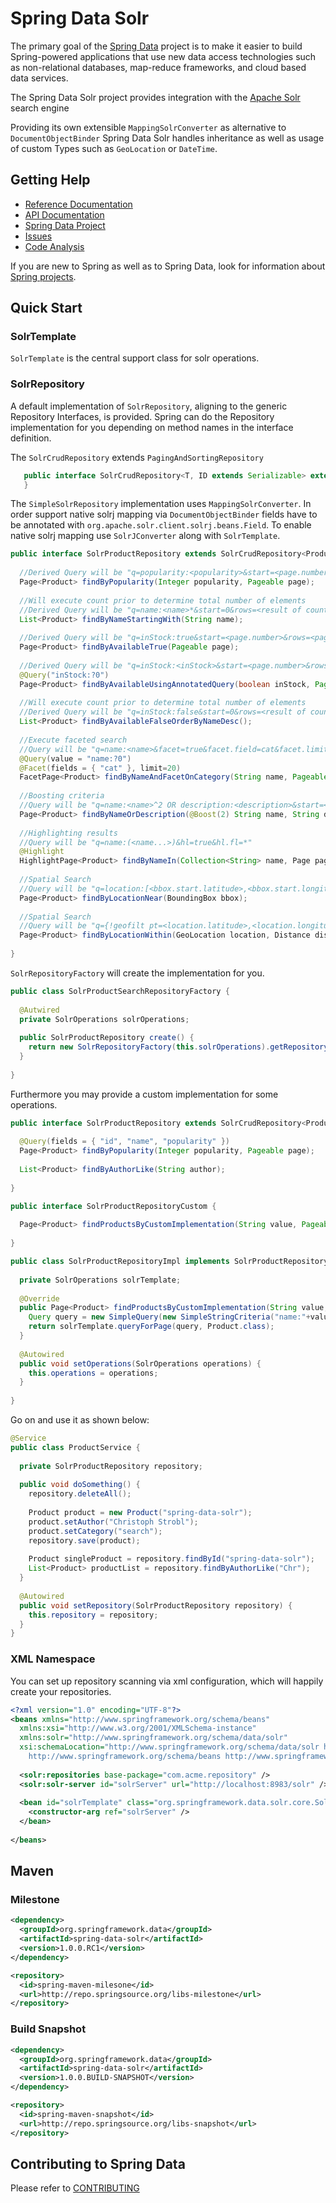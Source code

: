Spring Data Solr
======================

The primary goal of the [Spring Data](http://www.springsource.org/spring-data) project is to make it easier to build Spring-powered applications that use new data access technologies such as non-relational databases, map-reduce frameworks, and cloud based data services.

The Spring Data Solr project provides integration with the [Apache Solr](http://lucene.apache.org/solr/) search engine 

Providing its own extensible ```MappingSolrConverter``` as alternative to ```DocumentObjectBinder``` Spring Data Solr handles inheritance as well as usage of custom Types such as  ```GeoLocation``` or ```DateTime```.

Getting Help
------------

* [Reference Documentation](http://static.springsource.org/spring-data/data-solr/docs/current/reference/html/)
* [API Documentation](http://static.springsource.org/spring-data/data-solr/docs/current/api/)
* [Spring Data Project](http://www.springsource.org/spring-data)
* [Issues](https://jira.springsource.org/browse/DATASOLR)
* [Code Analysis](https://sonar.springsource.org/dashboard/index/org.springframework.data:spring-data-solr)

If you are new to Spring as well as to Spring Data, look for information about [Spring projects](http://www.springsource.org/projects).

Quick Start
-----------

### SolrTemplate
```SolrTemplate``` is the central support class for solr operations.
 
 
### SolrRepository
A default implementation of ```SolrRepository```, aligning to the generic Repository Interfaces, is provided. Spring can do the Repository implementation for you depending on method names in the interface definition.

The ```SolrCrudRepository``` extends ```PagingAndSortingRepository``` 

```java
   public interface SolrCrudRepository<T, ID extends Serializable> extends SolrRepository<T, ID>, PagingAndSortingRepository<T, ID> {
   } 
```
    
The ```SimpleSolrRepository``` implementation uses ```MappingSolrConverter```. In order support native solrj mapping via ```DocumentObjectBinder``` fields have to be annotated with ```org.apache.solr.client.solrj.beans.Field```.
To enable native solrj mapping use ```SolrJConverter``` along with ```SolrTemplate```. 

```java
public interface SolrProductRepository extends SolrCrudRepository<Product, String> {
  
  //Derived Query will be "q=popularity:<popularity>&start=<page.number>&rows=<page.size>"
  Page<Product> findByPopularity(Integer popularity, Pageable page);
  
  //Will execute count prior to determine total number of elements
  //Derived Query will be "q=name:<name>*&start=0&rows=<result of count query for q=name:<name>>"
  List<Product> findByNameStartingWith(String name);
  
  //Derived Query will be "q=inStock:true&start=<page.number>&rows=<page.size>"
  Page<Product> findByAvailableTrue(Pageable page);
  
  //Derived Query will be "q=inStock:<inStock>&start=<page.number>&rows=<page.size>"
  @Query("inStock:?0")
  Page<Product> findByAvailableUsingAnnotatedQuery(boolean inStock, Pageable page);
  
  //Will execute count prior to determine total number of elements
  //Derived Query will be "q=inStock:false&start=0&rows=<result of count query for q=inStock:false>&sort=name desc"
  List<Product> findByAvailableFalseOrderByNameDesc();
  
  //Execute faceted search 
  //Query will be "q=name:<name>&facet=true&facet.field=cat&facet.limit=20&start=<page.number>&rows=<page.size>"
  @Query(value = "name:?0")
  @Facet(fields = { "cat" }, limit=20)
  FacetPage<Product> findByNameAndFacetOnCategory(String name, Pageable page);
  
  //Boosting criteria
  //Query will be "q=name:<name>^2 OR description:<description>&start=<page.number>&rows=<page.size>"
  Page<Product> findByNameOrDescription(@Boost(2) String name, String description, Pageable page);
  
  //Highlighting results
  //Query will be "q=name:(<name...>)&hl=true&hl.fl=*"
  @Highlight
  HighlightPage<Product> findByNameIn(Collection<String> name, Page page);
  
  //Spatial Search
  //Query will be "q=location:[<bbox.start.latitude>,<bbox.start.longitude> TO <bbox.end.latitude>,<bbox.end.longitude>]"
  Page<Product> findByLocationNear(BoundingBox bbox);
  
  //Spatial Search
  //Query will be "q={!geofilt pt=<location.latitude>,<location.longitude> sfield=location d=<distance.value>}"
  Page<Product> findByLocationWithin(GeoLocation location, Distance distance);
  
}
```

```SolrRepositoryFactory``` will create the implementation for you.

```java 
public class SolrProductSearchRepositoryFactory {
  
  @Autwired
  private SolrOperations solrOperations;
  
  public SolrProductRepository create() {
    return new SolrRepositoryFactory(this.solrOperations).getRepository(SolrProductRepository.class);
  }
  
}
```    
   
Furthermore you may provide a custom implementation for some operations.

```java
public interface SolrProductRepository extends SolrCrudRepository<Product, String>, SolrProductRepositoryCustom {
  
  @Query(fields = { "id", "name", "popularity" })
  Page<Product> findByPopularity(Integer popularity, Pageable page);
  
  List<Product> findByAuthorLike(String author);
  
}

public interface SolrProductRepositoryCustom {
  
  Page<Product> findProductsByCustomImplementation(String value, Pageable page)
  
}

public class SolrProductRepositoryImpl implements SolrProductRepositoryCustom {
  
  private SolrOperations solrTemplate;
  
  @Override
  public Page<Product> findProductsByCustomImplementation(String value, Pageable page) {
    Query query = new SimpleQuery(new SimpleStringCriteria("name:"+value)).setPageRequest(page);
    return solrTemplate.queryForPage(query, Product.class);
  }
  
  @Autowired
  public void setOperations(SolrOperations operations) {
    this.operations = operations;
  }
  
}
```

Go on and use it as shown below:

```java
@Service
public class ProductService {
  
  private SolrProductRepository repository;
  
  public void doSomething() {
    repository.deleteAll();
    
    Product product = new Product("spring-data-solr");
    product.setAuthor("Christoph Strobl");
    product.setCategory("search");
    repository.save(product);
    
    Product singleProduct = repository.findById("spring-data-solr");
    List<Product> productList = repository.findByAuthorLike("Chr");
  }
  
  @Autowired
  public void setRepository(SolrProductRepository repository) {
    this.repository = repository;
  }
}
```

### XML Namespace

You can set up repository scanning via xml configuration, which will happily create your repositories.
 
```xml
<?xml version="1.0" encoding="UTF-8"?>
<beans xmlns="http://www.springframework.org/schema/beans"
  xmlns:xsi="http://www.w3.org/2001/XMLSchema-instance"
  xmlns:solr="http://www.springframework.org/schema/data/solr"
  xsi:schemaLocation="http://www.springframework.org/schema/data/solr http://www.springframework.org/schema/data/solr/spring-solr-1.0.xsd
    http://www.springframework.org/schema/beans http://www.springframework.org/schema/beans/spring-beans.xsd">
  
  <solr:repositories base-package="com.acme.repository" />
  <solr:solr-server id="solrServer" url="http://localhost:8983/solr" />
  
  <bean id="solrTemplate" class="org.springframework.data.solr.core.SolrTemplate">
    <constructor-arg ref="solrServer" />
  </bean>
  
</beans>
```

Maven
-----

### Milestone

```xml
<dependency>
  <groupId>org.springframework.data</groupId>
  <artifactId>spring-data-solr</artifactId>
  <version>1.0.0.RC1</version>
</dependency> 

<repository>
  <id>spring-maven-milesone</id>
  <url>http://repo.springsource.org/libs-milestone</url>
</repository>  
```

### Build Snapshot

```xml
<dependency>
  <groupId>org.springframework.data</groupId>
  <artifactId>spring-data-solr</artifactId>
  <version>1.0.0.BUILD-SNAPSHOT</version>
</dependency> 

<repository>
  <id>spring-maven-snapshot</id>
  <url>http://repo.springsource.org/libs-snapshot</url>
</repository>  
```

Contributing to Spring Data
---------------------------
Please refer to [CONTRIBUTING](https://github.com/SpringSource/spring-data-solr/blob/master/CONTRIBUTING.md)
